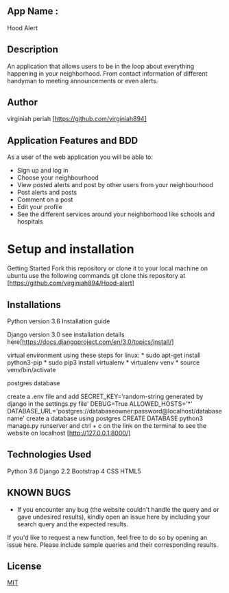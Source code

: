 ## App Name :
Hood Alert
## Description
An application  that allows users to be in the loop about everything happening in your neighborhood. From contact information of different handyman to meeting announcements or even alerts.


## Author
virginiah periah [https://github.com/virginiah894]

## Application Features  and BDD
As a user of the web application you will be able to:

- Sign up and log in
- Choose your neighbourhood
- View posted alerts and post by other users from your neighbourhood
- Post alerts and posts
- Comment on a post
- Edit your profile
- See the different services around your neighborhood like schools and hospitals



# Setup and installation
Getting Started Fork this repository or clone it to your local machine on ubuntu use the following commands git clone this repository at [https://github.com/virginiah894/Hood-alert]

## Installations
Python version 3.6 Installation guide

Django version 3.0 see installation details here[https://docs.djangoproject.com/en/3.0/topics/install/]

virtual environment using these steps for linux: * sudo apt-get install python3-pip * sudo pip3 install virtualenv * virtualenv venv * source venv/bin/activate

postgres database

create a .env file and add SECRET_KEY='random-string generated by django in the settings.py file' DEBUG=True ALLOWED_HOSTS='*' DATABASE_URL='postgres://databaseowner:password@localhost/databasename' create a database using postgres CREATE DATABASE python3 manage.py runserver and ctrl + c on the link on the terminal to see the website on localhost [http://127.0.0.1:8000/]

## Technologies Used
Python 3.6 
Django 2.2 
Bootstrap 4
CSS
HTML5

##  KNOWN BUGS


* If you encounter any  bug (the website couldn't handle the query and or gave undesired results), kindly open an issue here by including your search query and the expected results.

If you'd like to request a new function, feel free to do so by opening an issue here. Please include sample queries and their corresponding results.




## License
[MIT](https://github.com/virginiah894/Hood-alert/blob/master/LICENSE)